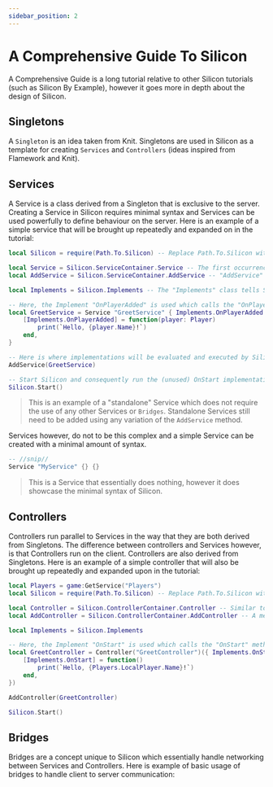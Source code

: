 ```yaml
---
sidebar_position: 2
---
```


# A Comprehensive Guide To Silicon
A Comprehensive Guide is a long tutorial relative to other Silicon tutorials (such as Silicon By Example), however it goes more in depth about the design of Silicon.

## Singletons
A `Singleton` is an idea taken from Knit.
Singletons are used in Silicon as a template for creating `Services` and `Controllers` (ideas inspired from Flamework and Knit).

## Services
A Service is a class derived from a Singleton that is exclusive to the server.
Creating a Service in Silicon requires minimal syntax and Services can be used powerfully to define behaviour on the server.
Here is an example of a simple service that will be brought up repeatedly and expanded on in the tutorial:

```lua
local Silicon = require(Path.To.Silicon) -- Replace Path.To.Silicon with the actual Silicon path (preferably absolute).

local Service = Silicon.ServiceContainer.Service -- The first occurrence of "Service" is a table that holds public methods in the Service class, the second occurrence of "Service" is the method that creates a new Service.
local AddService = Silicon.ServiceContainer.AddService -- "AddService" is a method that tells Silicon to add a service and execute its Implementations.

local Implements = Silicon.Implements -- The "Implements" class tells Silicon to hook to certain methods in a Singleton to run them under certain conditions, essentially "implementing" certain methods.

-- Here, the Implement "OnPlayerAdded" is used which calls the "OnPlayerAdded" method of the Service when a new player joins the experience.
local GreetService = Service "GreetService" { Implements.OnPlayerAdded } {
	[Implements.OnPlayerAdded] = function(player: Player)
		print(`Hello, {player.Name}!`)
	end,
}

-- Here is where implementations will be evaluated and executed by Silicon.
AddService(GreetService)

-- Start Silicon and consequently run the (unused) OnStart implementation.
Silicon.Start()
```
> This is an example of a "standalone" Service which does not require the use of any other Services or `Bridges`.
> Standalone Services still need to be added using any variation of the `AddService` method.

Services however, do not to be this complex and a simple Service can be created with a minimal amount of syntax.

```lua
-- //snip//
Service "MyService" {} {}
```
> This is a Service that essentially does nothing, however it does showcase the minimal syntax of Silicon.

## Controllers
Controllers run parallel to Services in the way that they are both derived from Singletons.
The difference between controllers and Services however, is that Controllers run on the client.
Controllers are also derived from Singletons.
Here is an example of a simple controller that will also be brought up repeatedly and expanded upon in the tutorial:

```lua
local Players = game:GetService("Players")
local Silicon = require(Path.To.Silicon) -- Replace Path.To.Silicon with the actual Silicon path (preferably absolute).

local Controller = Silicon.ControllerContainer.Controller -- Similar to Services, Controllers are contained in the Controller table under Silicon.
local AddController = Silicon.ControllerContainer.AddController -- A method in the Controller table equivalent to AddService on the server.

local Implements = Silicon.Implements

-- Here, the Implement "OnStart" is used which calls the "OnStart" method of the Controller when Silicon starts on the client.
local GreetController = Controller("GreetController")({ Implements.OnStart })({
	[Implements.OnStart] = function()
		print(`Hello, {Players.LocalPlayer.Name}!`)
	end,
})

AddController(GreetController)

Silicon.Start()
```

## Bridges
Bridges are a concept unique to Silicon which essentially handle networking between Services and Controllers.
Here is example of basic usage of bridges to handle client to server communication:
